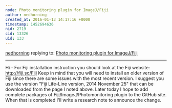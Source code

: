 ```yaml
---
node: Photo monitoring plugin for ImageJ/Fiji
author: nedhorning
created_at: 2016-01-13 14:17:16 +0000
timestamp: 1452694636
nid: 2719
cid: 13326
uid: 133
---
```




[nedhorning](../profile/nedhorning) replying to: [Photo monitoring plugin for ImageJ/Fiji](../notes/nedhorning/7-6-2012/photo-monitoring-plugin-imagejfiji)

----
Hi - For Fiji installation instruction you should look at the Fiji website: http://fiji.sc/Fiji
Keep in mind that you will need to install an older version of Fiji since there are some issues with the most recent version. I suggest you use the version "Fiji Life-Line version, 2014 November 25" that can be downloaded from the page I noted above. Later today I hope to add complete packages of Fiji/ImageJ/Photomonitoring plugin to the GitHub site. When that is completed I'll write a research note to announce the change. 